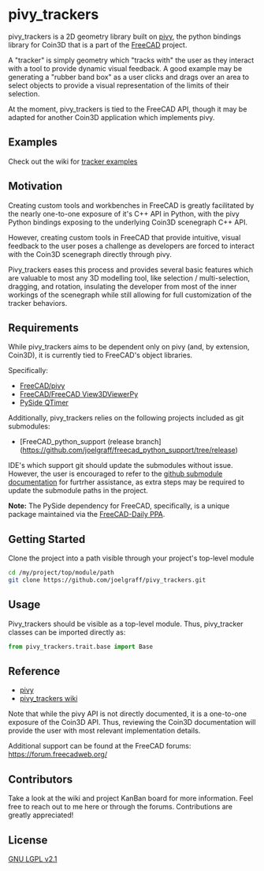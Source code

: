 # pivy_trackers

pivy_trackers is a 2D geometry library built on [pivy](https://github.com/FreeCAD/pivy), the python bindings library for Coin3D that is a part of the [FreeCAD](https://github.com/FreeCAD/FreeCAD) project.  

A "tracker" is simply geometry which "tracks with" the user as they interact with a tool to provide dynamic visual feedback.  A good example may be generating a "rubber band box" as a user clicks and drags over an area to select objects to provide a visual representation of the limits of their selection.

At the moment, pivy_trackers is tied to the FreeCAD API, though it may be adapted for another Coin3D application which implements pivy.

## Examples

Check out the wiki for [tracker examples](https://github.com/joelgraff/pivy_trackers/wiki/Examples)

## Motivation

Creating custom tools and workbenches in FreeCAD is greatly facilitated by the nearly one-to-one exposure of it's C++ API in Python, with the pivy Python bindings exposing to the underlying Coin3D scenegraph C++ API.

However, creating custom tools in FreeCAD that provide intuitive, visual feedback to the user poses a challenge as developers are forced to interact with the Coin3D scenegraph directly through pivy.  

Pivy_trackers eases this process and provides several basic features which are valuable to most any 3D modelling tool, like selection / multi-selection, dragging, and rotation, insulating the developer from most of the inner workings of the scenegraph while still allowing for full customization of the tracker behaviors.

## Requirements

While pivy_trackers aims to be dependent only on pivy (and, by extension, Coin3D), it is currently tied to FreeCAD's object libraries.

Specifically:
+ [FreeCAD/pivy](https://github.com/FreeCAD/pivy)
+ [FreeCAD/FreeCAD View3DViewerPy](https://github.com/FreeCAD/FreeCAD/blob/1995f9d0bac63820c5c42ac0075c91a49cbad119/src/Gui/View3DViewerPy.h)
+ [PySide QTimer](https://pypi.org/project/PySide2/)

Additionally, pivy_trackers relies on the following projects included as git submodules:

* [FreeCAD_python_support (release branch] (https://github.com/joelgraff/freecad_python_support/tree/release)

IDE's which support git should update the submodules without issue.  However, the user is encouraged to refer to the [github submodule documentation](https://git-scm.com/book/en/v2/Git-Tools-Submodules) for furtrher assistance, as extra steps may be required to update the submodule paths in the project.


**Note:** The PySide dependency for FreeCAD, specifically, is a unique package maintained via the [FreeCAD-Daily PPA](https://launchpad.net/~freecad-maintainers/+archive/ubuntu/freecad-daily).

## Getting Started

Clone the project into a path visible through your project's top-level module

```bash
cd /my/project/top/module/path
git clone https://github.com/joelgraff/pivy_trackers.git
```

## Usage

Pivy_trackers should be visible as a top-level module.  Thus, pivy_tracker classes can be imported directly as:

```python
from pivy_trackers.trait.base import Base
```

## Reference

+ [pivy](https://grey.colorado.edu/coin3d/index.html)
+ [pivy_trackers wiki](https://github.com/joelgraff/pivy_trackers/wiki)

Note that while the pivy API is not directly documented, it is a one-to-one exposure of the Coin3D API.  Thus, reviewing the Coin3D documentation will provide the user with most relevant implementation details.  

Additional support can be found at the FreeCAD forums: https://forum.freecadweb.org/

## Contributors

Take a look at the wiki and project KanBan board for more information.  Feel free to reach out to me here or through the forums.  Contributions are greatly appreciated!

## License

[GNU LGPL v2.1](LICENSE)
